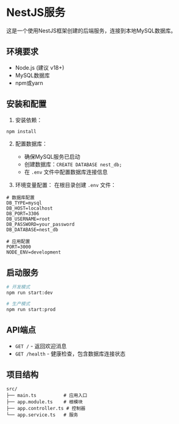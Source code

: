 # NestJS服务

这是一个使用NestJS框架创建的后端服务，连接到本地MySQL数据库。

## 环境要求

- Node.js (建议 v18+)
- MySQL数据库
- npm或yarn

## 安装和配置

1. 安装依赖：
```bash
npm install
```

2. 配置数据库：
   - 确保MySQL服务已启动
   - 创建数据库：`CREATE DATABASE nest_db;`
   - 在 `.env` 文件中配置数据库连接信息

3. 环境变量配置：
   在根目录创建 `.env` 文件：
```
# 数据库配置
DB_TYPE=mysql
DB_HOST=localhost
DB_PORT=3306
DB_USERNAME=root
DB_PASSWORD=your_password
DB_DATABASE=nest_db

# 应用配置
PORT=3000
NODE_ENV=development
```

## 启动服务

```bash
# 开发模式
npm run start:dev

# 生产模式
npm run start:prod
```

## API端点

- `GET /` - 返回欢迎消息
- `GET /health` - 健康检查，包含数据库连接状态

## 项目结构

```
src/
├── main.ts          # 应用入口
├── app.module.ts    # 根模块
├── app.controller.ts # 控制器
└── app.service.ts   # 服务
```
